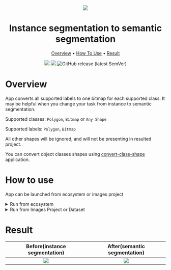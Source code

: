 <div align="center" markdown>
<img src="https://user-images.githubusercontent.com/115161827/205339220-4adc3b2a-356b-480b-87d2-ae8e646c8216.png"/>  

# Instance segmentation to semantic segmentation

<p align="center">
  <a href="#Overview">Overview</a> •
  <a href="#How-to-use">How To Use</a> •
  <a href="#Result">Result</a>
</p>

[![](https://img.shields.io/badge/supervisely-ecosystem-brightgreen)](https://ecosystem.supervise.ly/apps/convert-to-semantic-segmentation)
[![](https://img.shields.io/badge/slack-chat-green.svg?logo=slack)](https://supervise.ly/slack)
![GitHub release (latest SemVer)](https://img.shields.io/github/v/release/supervisely-ecosystem/convert-to-semantic-segmentation)
<!-- [![views](https://app.supervise.ly/img/badges/views/supervisely-ecosystem/convert-to-semantic-segmentation.png)](https://supervise.ly)
[![runs](https://app.supervise.ly/img/badges/runs/supervisely-ecosystem/convert-to-semantic-segmentation.png)](https://supervise.ly) -->

</div>

# Overview

App converts all supported labels to one bitmap for each supported class.
It may be helpful when you change your task from instance to semantic segmentation.

Supported classes: `Polygon`, `Bitmap` or `Any Shape` 

Supported labels: `Polygon`, `Bitmap`

All other shapes will be ignored, and will not be presenting in resulted project. 

You can convert object classes shapes using [convert-class-shape](https://ecosystem.supervise.ly/apps/convert-class-shape) application.

# How to use

App can be launched from ecosystem or images project

<details>
<summary open>Run from ecosystem</summary>
<br>

**Step 1.** Run the app from Ecosystem

<img src="https://user-images.githubusercontent.com/115161827/205343976-3a96f0c5-46f2-4277-bd9a-9e5c353bc951.png" width="80%" style='padding-top: 10px'>  

**Step 2.** Select input project and press the Run button

<img src="https://user-images.githubusercontent.com/115161827/205343993-fa83a96f-aa43-4f40-a801-f6b343bf0950.gif" width="80%" style='padding-top: 10px'>

</details>

<details>
<summary>Run from Images Project or Dataset</summary>
<br>

**Step 1.** Run the application from the context menu of the Images Project

<img src="https://user-images.githubusercontent.com/115161827/205345333-0b0a8c76-e369-406f-9955-46940f44e22a.png" width="80%" style='padding-top: 10px'>  

**Step 2.** Press the Run button

<img src="https://user-images.githubusercontent.com/115161827/205345339-112d4da7-fdfd-47f1-a5af-bea74f388119.png" width="80%" style='padding-top: 10px'>

</details>

# Result

Before(instance segmentation) |  After(semantic segmentation)
:-------------------------:|:-----------------------------------:
<img src="https://user-images.githubusercontent.com/115161827/205364201-9d7c781b-b464-488b-a4b5-2357290e7a67.png" style="max-height: 300px; width: auto;"/>  |  <img src="https://user-images.githubusercontent.com/115161827/205364209-b2ef0655-6b82-4157-b26a-338f3089e8e2.png" style="max-height: 300px; width: auto;"/>

